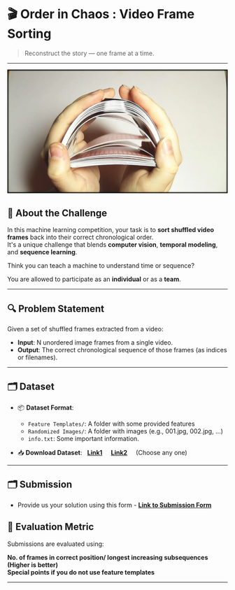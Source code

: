 # 🎬 Order in Chaos : Video Frame Sorting

> Reconstruct the story — one frame at a time.
---
![gif](https://github.com/njack-muffin/Order-in-Chaos/blob/main/shuffling.gif)
## 🧠 About the Challenge

In this machine learning competition, your task is to **sort shuffled video frames** back into their correct chronological order.  
It's a unique challenge that blends **computer vision**, **temporal modeling**, and **sequence learning**.

Think you can teach a machine to understand time or sequence?

You are allowed to participate as an **individual** or as a **team**.

---

## 🔍 Problem Statement

Given a set of shuffled frames extracted from a video:

- **Input**: N unordered image frames from a single video.
- **Output**: The correct chronological sequence of those frames (as indices or filenames).

---

## 🗂 Dataset

- 📦 **Dataset Format**: 
  - `Feature Templates/`: A folder with some provided features
  - `Randomized Images/`: A folder with images (e.g., 001.jpg, 002.jpg, ...)
  - `info.txt`: Some important information. 

- 📥 **Download Dataset**:  &nbsp; [**Link1**](https://cciitpatna-my.sharepoint.com/:u:/g/personal/soumabho_2401ai09_iitp_ac_in/EUbHrz0ZwIFAnhw8MV75Wm0BAAF4JdNnu3Zi2rk5SMxNHQ?e=FCiWRy) &nbsp;  &nbsp; [**Link2**](https://drive.google.com/file/d/1R40CC6V86XvLf6XgKB6x3FmfcUNRroSW/view?usp=sharing)  &nbsp; &nbsp; (Choose any one)

---

## 🗂 Submission

- Provide us your solution using this form - [**Link to Submission Form**](https://docs.google.com/forms/d/e/1FAIpQLSeHFyql46rP1GfWDuaYgJWfcAYkYPExFIEpkjB-uoy4UEXrkw/viewform?usp=dialog)

## 🧪 Evaluation Metric

Submissions are evaluated using:

 **No. of frames in correct position/ longest increasing subsequences (Higher is better)**<br>
**Special points if you do not use feature templates**<br>

---
